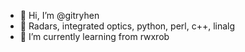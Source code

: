 - 👋 Hi, I’m @gitryhen
- 👀 Radars, integrated optics, python, perl, c++, linalg
- 🌱 I’m currently learning from rwxrob



<!---
gitryhen/gitryhen is a ✨ special ✨ repository because its `README.md` (this file) appears on your GitHub profile.
You can click the Preview link to take a look at your changes.
--->
